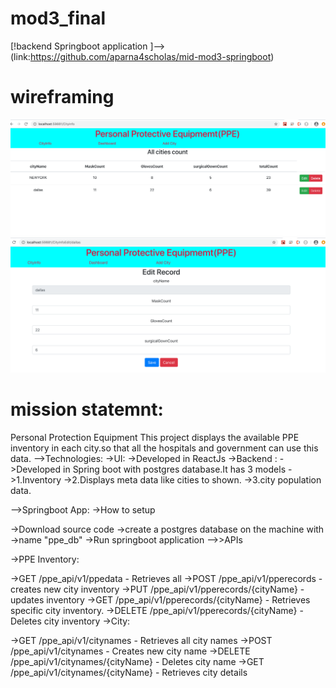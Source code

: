 # mod3_final
 [!backend Springboot application  ]--> (link:https://github.com/aparna4scholas/mid-mod3-springboot)
 # wireframing
 ![wireframe](./assets/../ppeinventoryapp/src/components/assets/Screen%20Shot%202020-05-26%20at%209.45.36%20AM.png)
 ![wireframe](./assets/../ppeinventoryapp/src/components/assets/Screen%20Shot%202020-05-26%20at%209.46.19%20AM.png)

 
 # mission statemnt: 
 Personal Protection Equipment
 This project displays the available PPE inventory in each city.so that all the hospitals and government can use this data.
 -->Technologies:
 ->UI: 
 ->Developed in ReactJs
 ->Backend : 
 ->Developed in Spring boot with postgres database.It has 3 models 
 ->1.Inventory
 ->2.Displays meta data like cities to shown.
 ->3.city population data.
 
 -->Springboot App:
->How to setup

->Download source code
->create a postgres database on the machine with ->name "ppe_db"
->Run springboot application
-->>APIs

->PPE Inventory:

->GET /ppe_api/v1/ppedata - Retrieves all
->POST /ppe_api/v1/pperecords - creates new city inventory
->PUT /ppe_api/v1/pperecords/{cityName} - updates inventory
->GET /ppe_api/v1/pperecords/{cityName} - Retrieves specific city inventory.
->DELETE /ppe_api/v1/pperecords/{cityName} - Deletes city inventory
->City:

->GET /ppe_api/v1/citynames - Retrieves all city names
->POST /ppe_api/v1/citynames - Creates new city name
->DELETE /ppe_api/v1/citynames/{cityName} - Deletes city name
->GET /ppe_api/v1/citynames/{cityName} - Retrieves city details

